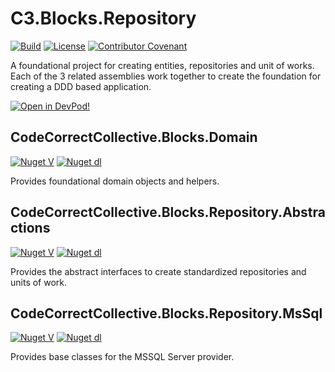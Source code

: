 # C3.Blocks.Repository

[![Build](https://github.com/code-correct-collective/C3.Blocks.Repository/actions/workflows/main.yml/badge.svg)](https://github.com/code-correct-collective/C3.Blocks.Repository/actions/workflows/main.yml)
[![License](https://img.shields.io/badge/license-MIT-orange.svg)](https://github.com/code-correct-collective/C3.Blocks.Repository/raw/refs/heads/main/LICENSE)
[![Contributor Covenant](https://img.shields.io/badge/Contributor%20Covenant-2.1-4baaaa.svg)](CODE_OF_CONDUCT.md)

A foundational project for creating entities, repositories and unit of works.  Each of the 3 related assemblies work together to create the foundation
for creating a DDD based application.

[![Open in DevPod!](https://devpod.sh/assets/open-in-devpod.svg)](https://devpod.sh/open#https://github.com/code-correct-collective/C3.Blocks.Repository)

## CodeCorrectCollective.Blocks.Domain
[![Nuget V](https://img.shields.io/nuget/v/CodeCorrectCollective.Blocks.Domain.svg?label=CodeCorrectCollective.Blocks.Domain:+version)](https://www.nuget.org/packages/CodeCorrectCollective.Blocks.Domain)
[![Nuget dl](https://img.shields.io/nuget/dt/CodeCorrectCollective.Blocks.Domain.svg?label=CodeCorrectCollective.Blocks.Domain:+downloads)](https://www.nuget.org/packages/CodeCorrectCollective.Blocks.Domain)

Provides foundational domain objects and helpers.

## CodeCorrectCollective.Blocks.Repository.Abstractions

[![Nuget V](https://img.shields.io/nuget/v/CodeCorrectCollective.Blocks.Repository.Abstractions.svg?label=CodeCorrectCollective.Blocks.Repository.Abstractions:+version)](https://www.nuget.org/packages/CodeCorrectCollective.Blocks.Domain)
[![Nuget dl](https://img.shields.io/nuget/dt/CodeCorrectCollective.Blocks.Repository.Abstractions.svg?label=CodeCorrectCollective.Blocks.Repository.Abstractions:+downloads)](https://www.nuget.org/packages/CodeCorrectCollective.Blocks.Domain)

Provides the abstract interfaces to create standardized repositories and units of work.

## CodeCorrectCollective.Blocks.Repository.MsSql
[![Nuget V](https://img.shields.io/nuget/v/CodeCorrectCollective.Blocks.Repository.MsSql.svg?label=CodeCorrectCollective.Blocks.Repository.MsSql:+version)](https://www.nuget.org/packages/CodeCorrectCollective.Blocks.Domain)
[![Nuget dl](https://img.shields.io/nuget/dt/CodeCorrectCollective.Blocks.Repository.MsSql.svg?label=CodeCorrectCollective.Blocks.Repository.MsSql:+downloads)](https://www.nuget.org/packages/CodeCorrectCollective.Blocks.Domain)

Provides base classes for the MSSQL Server provider.

